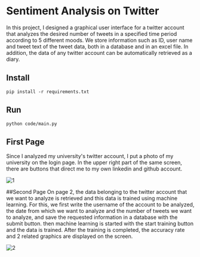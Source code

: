 # Sentiment Analysis on Twitter
In this project, I designed a graphical user interface for a twitter account that analyzes the desired number of tweets in a specified time period according to 5 different moods. We store information such as ID, user name and tweet text of the tweet data, both in a database and in an excel file. In addition, the data of any twitter account can be automatically retrieved as a diary.

## Install
```
pip install -r requirements.txt
```
## Run
```
python code/main.py
```
## First Page
Since I analyzed my university's twitter account, I put a photo of my university on the login page. In the upper right part of the same screen, there are buttons that direct me to my own linkedin and github account.

![1](https://user-images.githubusercontent.com/61835738/175532808-f443ffe1-87b0-4ed8-a719-7202378de6f1.PNG)

##Second Page
On page 2, the data belonging to the twitter account that we want to analyze is retrieved and this data is trained using machine learning. For this, we first write the username of the account to be analyzed, the date from which we want to analyze and the number of tweets we want to analyze, and save the requested information in a database with the submit button. then machine learning is started with the start training button and the data is trained. After the training is completed, the accuracy rate and 2 related graphics are displayed on the screen.

![2](https://user-images.githubusercontent.com/61835738/175536295-1f6a49d0-d4f0-447d-abb1-e70f4c480e34.PNG)
